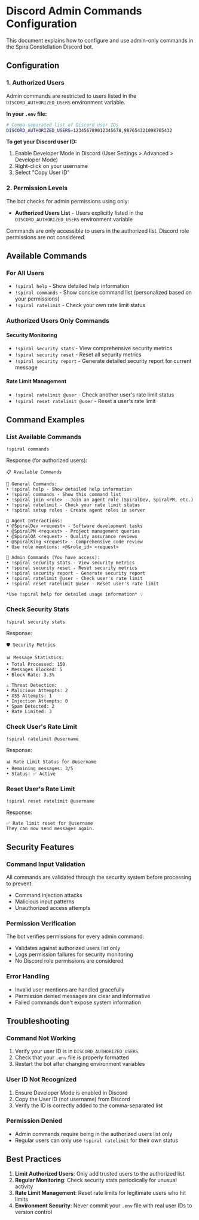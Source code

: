 # Discord Admin Commands Configuration

This document explains how to configure and use admin-only commands in the SpiralConstellation Discord bot.

## Configuration

### 1. Authorized Users

Admin commands are restricted to users listed in the `DISCORD_AUTHORIZED_USERS` environment variable.

**In your `.env` file:**

```bash
# Comma-separated list of Discord user IDs
DISCORD_AUTHORIZED_USERS=123456789012345678,987654321098765432
```

**To get your Discord user ID:**

1. Enable Developer Mode in Discord (User Settings > Advanced > Developer Mode)
2. Right-click on your username
3. Select "Copy User ID"

### 2. Permission Levels

The bot checks for admin permissions using only:

- **Authorized Users List** - Users explicitly listed in the `DISCORD_AUTHORIZED_USERS` environment variable

Commands are only accessible to users in the authorized list. Discord role permissions are not considered.

## Available Commands

### For All Users

- `!spiral help` - Show detailed help information
- `!spiral commands` - Show concise command list (personalized based on your permissions)
- `!spiral ratelimit` - Check your own rate limit status

### Authorized Users Only Commands

#### Security Monitoring

- `!spiral security stats` - View comprehensive security metrics
- `!spiral security reset` - Reset all security metrics
- `!spiral security report` - Generate detailed security report for current message

#### Rate Limit Management

- `!spiral ratelimit @user` - Check another user's rate limit status
- `!spiral reset ratelimit @user` - Reset a user's rate limit

## Command Examples

### List Available Commands

```
!spiral commands
```

Response (for authorized users):

```
📋 Available Commands

🌟 General Commands:
• !spiral help - Show detailed help information
• !spiral commands - Show this command list
• !spiral join <role> - Join an agent role (SpiralDev, SpiralPM, etc.)
• !spiral ratelimit - Check your rate limit status
• !spiral setup roles - Create agent roles in server

🤖 Agent Interactions:
• @SpiralDev <request> - Software development tasks
• @SpiralPM <request> - Project management queries
• @SpiralQA <request> - Quality assurance reviews
• @SpiralKing <request> - Comprehensive code review
• Use role mentions: <@&role_id> <request>

🔐 Admin Commands (You have access):
• !spiral security stats - View security metrics
• !spiral security reset - Reset security metrics
• !spiral security report - Generate security report
• !spiral ratelimit @user - Check user's rate limit
• !spiral reset ratelimit @user - Reset user's rate limit

*Use !spiral help for detailed usage information* 💡
```

### Check Security Stats

```
!spiral security stats
```

Response:

```
🛡️ Security Metrics

📊 Message Statistics:
• Total Processed: 150
• Messages Blocked: 5
• Block Rate: 3.3%

⚠️ Threat Detection:
• Malicious Attempts: 2
• XSS Attempts: 1
• Injection Attempts: 0
• Spam Detected: 2
• Rate Limited: 3
```

### Check User's Rate Limit

```
!spiral ratelimit @username
```

Response:

```
📊 Rate Limit Status for @username
• Remaining messages: 3/5
• Status: ✅ Active
```

### Reset User's Rate Limit

```
!spiral reset ratelimit @username
```

Response:

```
✅ Rate limit reset for @username
They can now send messages again.
```

## Security Features

### Command Input Validation

All commands are validated through the security system before processing to prevent:

- Command injection attacks
- Malicious input patterns
- Unauthorized access attempts

### Permission Verification

The bot verifies permissions for every admin command:

- Validates against authorized users list only
- Logs permission failures for security monitoring
- No Discord role permissions are considered

### Error Handling

- Invalid user mentions are handled gracefully
- Permission denied messages are clear and informative
- Failed commands don't expose system information

## Troubleshooting

### Command Not Working

1. Verify your user ID is in `DISCORD_AUTHORIZED_USERS`
2. Check that your `.env` file is properly formatted
3. Restart the bot after changing environment variables

### User ID Not Recognized

1. Ensure Developer Mode is enabled in Discord
2. Copy the User ID (not username) from Discord
3. Verify the ID is correctly added to the comma-separated list

### Permission Denied

- Admin commands require being in the authorized users list only
- Regular users can only use `!spiral ratelimit` for their own status

## Best Practices

1. **Limit Authorized Users**: Only add trusted users to the authorized list
2. **Regular Monitoring**: Check security stats periodically for unusual activity
3. **Rate Limit Management**: Reset rate limits for legitimate users who hit limits
4. **Environment Security**: Never commit your `.env` file with real user IDs to version control

